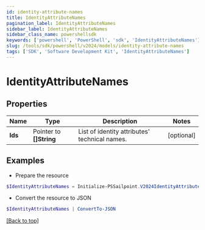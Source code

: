 ```yaml
---
id: identity-attribute-names
title: IdentityAttributeNames
pagination_label: IdentityAttributeNames
sidebar_label: IdentityAttributeNames
sidebar_class_name: powershellsdk
keywords: ['powershell', 'PowerShell', 'sdk', 'IdentityAttributeNames'] 
slug: /tools/sdk/powershell/v2024/models/identity-attribute-names
tags: ['SDK', 'Software Development Kit', 'IdentityAttributeNames']
---
```



# IdentityAttributeNames

## Properties

Name | Type | Description | Notes
------------ | ------------- | ------------- | -------------
**Ids** |  Pointer to **[]String** | List of identity attributes' technical names. | [optional] 

## Examples

- Prepare the resource
```powershell
$IdentityAttributeNames = Initialize-PSSailpoint.V2024IdentityAttributeNames  -Ids [name, displayName]
```

- Convert the resource to JSON
```powershell
$IdentityAttributeNames | ConvertTo-JSON
```


[[Back to top]](#) 

